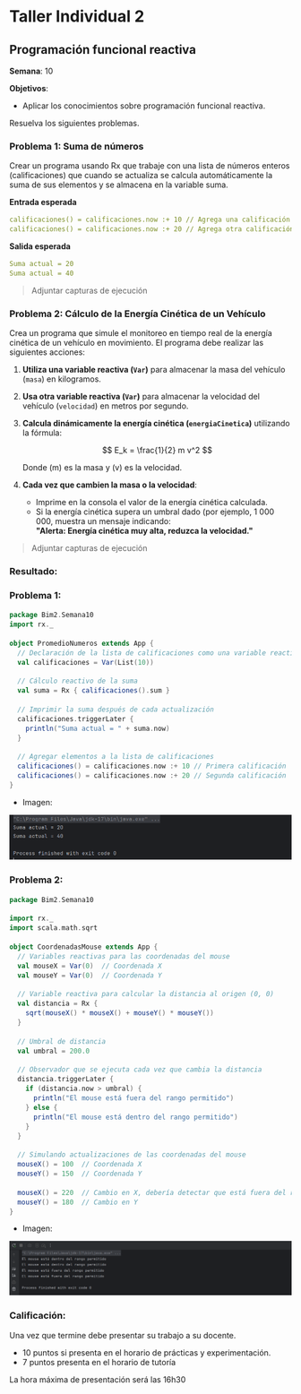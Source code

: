 # Taller Individual  2
## Programación funcional reactiva

**Semana**: 10

**Objetivos**:

- Aplicar los conocimientos sobre programación funcional reactiva.

Resuelva los siguientes problemas.

### Problema 1: Suma de números

Crear un programa usando Rx que trabaje con una lista de números enteros (calificaciones) que cuando se actualiza se calcula automáticamente la suma de sus elementos y se almacena en la variable suma.

**Entrada esperada**
```yaml
calificaciones() = calificaciones.now :+ 10 // Agrega una calificación
calificaciones() = calificaciones.now :+ 20 // Agrega otra calificación
```

**Salida esperada**
```yaml
Suma actual = 20
Suma actual = 40
```

> Adjuntar capturas de ejecución

### Problema 2: Cálculo de la Energía Cinética de un Vehículo

Crea un programa que simule el monitoreo en tiempo real de la energía cinética de un vehículo en movimiento. El programa debe realizar las siguientes acciones:

1. **Utiliza una variable reactiva (`Var`)** para almacenar la masa del vehículo (`masa`) en kilogramos.
2. **Usa otra variable reactiva (`Var`)** para almacenar la velocidad del vehículo (`velocidad`) en metros por segundo.
3. **Calcula dinámicamente la energía cinética (`energiaCinetica`)** utilizando la fórmula:

   $$
   E_k = \frac{1}{2} m v^2
   $$

   Donde \(m\) es la masa y \(v\) es la velocidad.

4. **Cada vez que cambien la masa o la velocidad**:
   - Imprime en la consola el valor de la energía cinética calculada.
   - Si la energía cinética supera un umbral dado (por ejemplo, 1 000 000, muestra un mensaje indicando:  
     **"Alerta: Energía cinética muy alta, reduzca la velocidad."**



> Adjuntar capturas de ejecución

### Resultado:
### Problema 1:
```Scala
package Bim2.Semana10
import rx._

object PromedioNumeros extends App {
  // Declaración de la lista de calificaciones como una variable reactiva
  val calificaciones = Var(List(10))

  // Cálculo reactivo de la suma
  val suma = Rx { calificaciones().sum }

  // Imprimir la suma después de cada actualización
  calificaciones.triggerLater {
    println("Suma actual = " + suma.now)
  }

  // Agregar elementos a la lista de calificaciones
  calificaciones() = calificaciones.now :+ 10 // Primera calificación
  calificaciones() = calificaciones.now :+ 20 // Segunda calificación
}
```
- Imagen:
  
![alt text](image.png)


### Problema 2:
```Scala
package Bim2.Semana10

import rx._
import scala.math.sqrt

object CoordenadasMouse extends App {
  // Variables reactivas para las coordenadas del mouse
  val mouseX = Var(0)  // Coordenada X
  val mouseY = Var(0)  // Coordenada Y

  // Variable reactiva para calcular la distancia al origen (0, 0)
  val distancia = Rx {
    sqrt(mouseX() * mouseX() + mouseY() * mouseY())
  }

  // Umbral de distancia
  val umbral = 200.0

  // Observador que se ejecuta cada vez que cambia la distancia
  distancia.triggerLater {
    if (distancia.now > umbral) {
      println("El mouse está fuera del rango permitido")
    } else {
      println("El mouse está dentro del rango permitido")
    }
  }

  // Simulando actualizaciones de las coordenadas del mouse
  mouseX() = 100  // Coordenada X
  mouseY() = 150  // Coordenada Y

  mouseX() = 220  // Cambio en X, debería detectar que está fuera del rango
  mouseY() = 180  // Cambio en Y
}
```
- Imagen:
  
![alt text](image-1.png)

### Calificación:

Una vez que termine debe presentar su trabajo a su docente.

- 10 puntos si presenta en el horario de prácticas y experimentación.
- 7 puntos presenta en el horario de tutoría

La hora máxima de presentación será las 16h30
